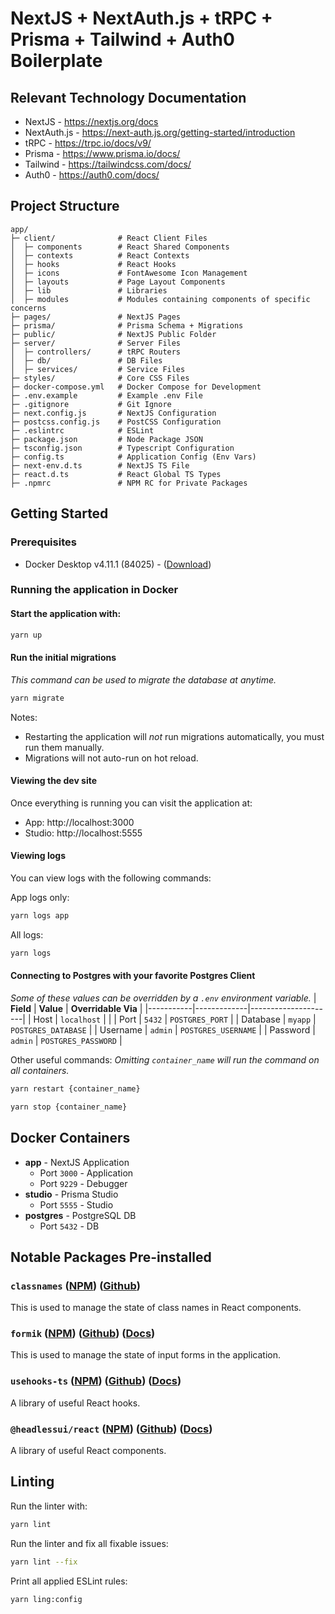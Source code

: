 # NextJS + NextAuth.js + tRPC + Prisma + Tailwind + Auth0 Boilerplate

## Relevant Technology Documentation
- NextJS - https://nextjs.org/docs
- NextAuth.js - https://next-auth.js.org/getting-started/introduction
- tRPC - https://trpc.io/docs/v9/
- Prisma - https://www.prisma.io/docs/
- Tailwind - https://tailwindcss.com/docs/
- Auth0 - https://auth0.com/docs/

## Project Structure
```
app/
├─ client/              # React Client Files
│  ├─ components        # React Shared Components
│  ├─ contexts          # React Contexts
│  ├─ hooks             # React Hooks
│  ├─ icons             # FontAwesome Icon Management
│  ├─ layouts           # Page Layout Components
│  ├─ lib               # Libraries
│  ├─ modules           # Modules containing components of specific concerns
├─ pages/               # NextJS Pages
├─ prisma/              # Prisma Schema + Migrations
├─ public/              # NextJS Public Folder
├─ server/              # Server Files
│  ├─ controllers/      # tRPC Routers
│  ├─ db/               # DB Files
│  ├─ services/         # Service Files
├─ styles/              # Core CSS Files
├─ docker-compose.yml   # Docker Compose for Development
├─ .env.example         # Example .env File
├─ .gitignore           # Git Ignore
├─ next.config.js       # NextJS Configuration
├─ postcss.config.js    # PostCSS Configuration
├─ .eslintrc            # ESLint
├─ package.json         # Node Package JSON
├─ tsconfig.json        # Typescript Configuration
├─ config.ts            # Application Config (Env Vars)
├─ next-env.d.ts        # NextJS TS File
├─ react.d.ts           # React Global TS Types
├─ .npmrc               # NPM RC for Private Packages
```

## Getting Started

### Prerequisites
- Docker Desktop v4.11.1 (84025) - ([Download](https://www.docker.com/products/docker-desktop/))

### Running the application in Docker
#### Start the application with:
```bash
yarn up
```

#### Run the initial migrations
_This command can be used to migrate the database at anytime._
```bash
yarn migrate
```
Notes:
- Restarting the application will _not_ run migrations automatically, you must run them manually.
- Migrations will not auto-run on hot reload.

#### Viewing the dev site
Once everything is running you can visit the application at:
- App: http://localhost:3000
- Studio: http://localhost:5555

#### Viewing logs
You can view logs with the following commands:

App logs only:
  ```bash
  yarn logs app
  ```

All logs:
  ```bash
  yarn logs
  ```

#### Connecting to Postgres with your favorite Postgres Client
_Some of these values can be overridden by a `.env` environment variable._
| **Field** | **Value**   | **Overridable Via** |
|-----------|-------------|---------------------|
| Host      | `localhost` |                     |
| Port      | `5432`      | `POSTGRES_PORT`     |
| Database  | `myapp`     | `POSTGRES_DATABASE` |
| Username  | `admin`     | `POSTGRES_USERNAME` |
| Password  | `admin`     | `POSTGRES_PASSWORD` |

Other useful commands:
_Omitting `container_name` will run the command on all containers._
```bash
yarn restart {container_name}
```

```bash
yarn stop {container_name}
```

## Docker Containers
- **app** - NextJS Application
  - Port `3000` - Application
  - Port `9229` - Debugger
- **studio** - Prisma Studio
  - Port `5555` - Studio
- **postgres** - PostgreSQL DB
  - Port `5432` - DB

## Notable Packages Pre-installed

### `classnames` ([NPM](https://npmjs.com/package/classnames)) ([Github](https://github.com/JedWatson/classnames))
This is used to manage the state of class names in React components.

### `formik` ([NPM](https://npmjs.com/package/formik)) ([Github](https://github.com/jaredpalmer/formik)) ([Docs](https://formik.org/docs/overview))
This is used to manage the state of input forms in the application.

### `usehooks-ts` ([NPM](https://npmjs.com/package/usehooks-ts)) ([Github](https://github.com/juliencrn/usehooks-ts)) ([Docs](https://usehooks-ts.com/))
A library of useful React hooks.

### `@headlessui/react` ([NPM](https://npmjs.com/package/@headlessui/react)) ([Github](https://github.com/tailwindlabs/headlessui)) ([Docs](https://headlessui.com/))
A library of useful React components.

## Linting
Run the linter with:
```bash
yarn lint
```

Run the linter and fix all fixable issues:
```bash
yarn lint --fix
```

Print all applied ESLint rules:
```bash
yarn ling:config
```
